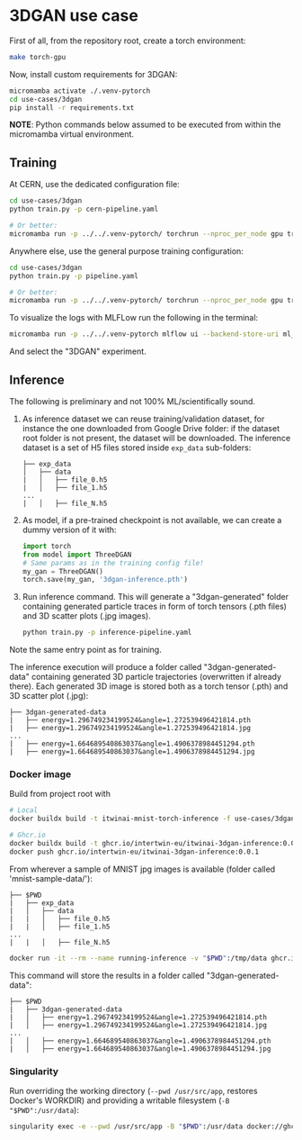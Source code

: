 # 3DGAN use case

First of all, from the repository root, create a torch environment:

```bash
make torch-gpu
```

Now, install custom requirements for 3DGAN:

```bash
micromamba activate ./.venv-pytorch
cd use-cases/3dgan
pip install -r requirements.txt
```

**NOTE**: Python commands below assumed to be executed from within the
micromamba virtual environment.

## Training

At CERN, use the dedicated configuration file:

```bash
cd use-cases/3dgan
python train.py -p cern-pipeline.yaml

# Or better:
micromamba run -p ../../.venv-pytorch/ torchrun --nproc_per_node gpu train.py -p cern-pipeline.yaml
```

Anywhere else, use the general purpose training configuration:

```bash
cd use-cases/3dgan
python train.py -p pipeline.yaml

# Or better:
micromamba run -p ../../.venv-pytorch/ torchrun --nproc_per_node gpu train.py -p pipeline.yaml
```

To visualize the logs with MLFLow run the following in the terminal:

```bash
micromamba run -p ../../.venv-pytorch mlflow ui --backend-store-uri ml_logs/mlflow_logs
```

And select the "3DGAN" experiment.

## Inference

The following is preliminary and not 100% ML/scientifically sound.

1. As inference dataset we can reuse training/validation dataset,
for instance the one downloaded from Google Drive folder: if the
dataset root folder is not present, the dataset will be downloaded.
The inference dataset is a set of H5 files stored inside `exp_data`
sub-folders:

    ```text
    ├── exp_data
    │   ├── data
    |   │   ├── file_0.h5
    |   │   ├── file_1.h5
    ...
    |   │   ├── file_N.h5
    ```

2. As model, if a pre-trained checkpoint is not available,
we can create a dummy version of it with:

    ```python
    import torch
    from model import ThreeDGAN
    # Same params as in the training config file!
    my_gan = ThreeDGAN()
    torch.save(my_gan, '3dgan-inference.pth')
    ```

3. Run inference command. This will generate a "3dgan-generated"
folder containing generated particle traces in form of torch tensors
(.pth files) and 3D scatter plots (.jpg images).

    ```bash
    python train.py -p inference-pipeline.yaml
    ```

Note the same entry point as for training.

The inference execution will produce a folder called
"3dgan-generated-data" containing
generated 3D particle trajectories (overwritten if already
there). Each generated 3D image is stored both as a
torch tensor (.pth) and 3D scatter plot (.jpg):

```text
├── 3dgan-generated-data
|   ├── energy=1.296749234199524&angle=1.272539496421814.pth
|   ├── energy=1.296749234199524&angle=1.272539496421814.jpg
...
|   ├── energy=1.664689540863037&angle=1.4906378984451294.pth
|   ├── energy=1.664689540863037&angle=1.4906378984451294.jpg
```

### Docker image

Build from project root with

```bash
# Local
docker buildx build -t itwinai-mnist-torch-inference -f use-cases/3dgan/Dockerfile .

# Ghcr.io
docker buildx build -t ghcr.io/intertwin-eu/itwinai-3dgan-inference:0.0.1 -f use-cases/3dgan/Dockerfile .
docker push ghcr.io/intertwin-eu/itwinai-3dgan-inference:0.0.1
```

From wherever a sample of MNIST jpg images is available
(folder called 'mnist-sample-data/'):

```text
├── $PWD    
|   ├── exp_data
|   │   ├── data
|   |   │   ├── file_0.h5
|   |   │   ├── file_1.h5
...
|   |   │   ├── file_N.h5
```

```bash
docker run -it --rm --name running-inference -v "$PWD":/tmp/data ghcr.io/intertwin-eu/itwinai-3dgan-inference:0.0.1
```

This command will store the results in a folder called "3dgan-generated-data":

```text
├── $PWD
|   ├── 3dgan-generated-data
|   │   ├── energy=1.296749234199524&angle=1.272539496421814.pth
|   │   ├── energy=1.296749234199524&angle=1.272539496421814.jpg
...
|   │   ├── energy=1.664689540863037&angle=1.4906378984451294.pth
|   │   ├── energy=1.664689540863037&angle=1.4906378984451294.jpg
```

### Singularity

Run overriding the working directory (`--pwd /usr/src/app`, restores Docker's WORKDIR)
and providing a writable filesystem (`-B "$PWD":/usr/data`):

```bash
singularity exec -e --pwd /usr/src/app -B "$PWD":/usr/data docker://ghcr.io/intertwin-eu/itwinai-3dgan-inference:0.0.2
```
